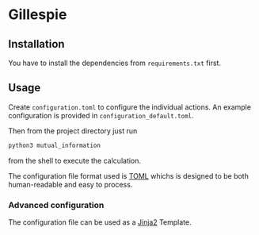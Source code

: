 # Gillespie

## Installation

You have to install the dependencies from `requirements.txt` first.

## Usage

Create `configuration.toml` to configure the individual actions. An example
configuration is provided in `configuration_default.toml`.

Then from the project directory just run

```sh
python3 mutual_information
```
from the shell to execute the calculation.

The configuration file format used is [TOML](https://github.com/toml-lang/toml) whichs
is designed to be both human-readable and easy to process.

### Advanced configuration

The configuration file can be used as a [Jinja2](https://palletsprojects.com/p/jinja/) Template.
